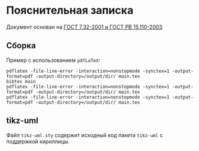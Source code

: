 # Пояснительная записка

Документ основан на [ГОСТ 7.32-2001 и ГОСТ РВ 15.110-2003](https://github.com/latex-g7-32/latex-g7-32)

## Сборка

Пример с использованием `pdfLaTeX`:
```shell
pdflatex -file-line-error -interaction=nonstopmode -synctex=1 -output-format=pdf -output-directory=/output/dir/ main.tex
bibtex main
pdflatex -file-line-error -interaction=nonstopmode -synctex=1 -output-format=pdf -output-directory=/output/dir/ main.tex
pdflatex -file-line-error -interaction=nonstopmode -synctex=1 -output-format=pdf -output-directory=/output/dir/ main.tex
```

## tikz-uml

Файл `tikz-uml.sty` содержит исходный код пакета `tikz-uml` с поддержкой кириллицы.


